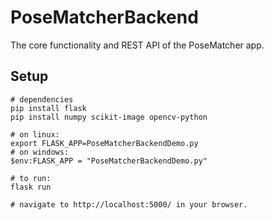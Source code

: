 # PoseMatcherBackend
The core functionality and REST API of the PoseMatcher app.

## Setup
```terminal
# dependencies
pip install flask
pip install numpy scikit-image opencv-python

# on linux:
export FLASK_APP=PoseMatcherBackendDemo.py
# on windows:
$env:FLASK_APP = "PoseMatcherBackendDemo.py"

# to run:
flask run

# navigate to http://localhost:5000/ in your browser.
```
